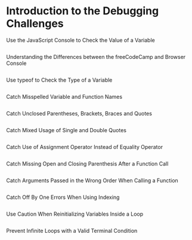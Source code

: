 
# Introduction to the Debugging Challenges

Use the JavaScript Console to Check the Value of a Variable
```js

```
Understanding the Differences between the freeCodeCamp and Browser Console
```js

```
Use typeof to Check the Type of a Variable
```js

```
Catch Misspelled Variable and Function Names
```js

```
Catch Unclosed Parentheses, Brackets, Braces and Quotes
```js

```
Catch Mixed Usage of Single and Double Quotes
```js

```
Catch Use of Assignment Operator Instead of Equality Operator
```js

```
Catch Missing Open and Closing Parenthesis After a Function Call
```js

```
Catch Arguments Passed in the Wrong Order When Calling a Function
```js

```
Catch Off By One Errors When Using Indexing
```js

```
Use Caution When Reinitializing Variables Inside a Loop
```js

```
Prevent Infinite Loops with a Valid Terminal Condition


